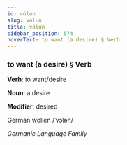 ```yaml
---
id: völun
slug: völun
title: völun
sidebar_position: 574
hoverText: to want (a desire) § Verb
---
```


### to want (a desire) § Verb

**Verb**: to want/desire

**Noun**: a desire

**Modifier**: desired

German wollen /ˈvɔlən/

*Germanic Language Family*